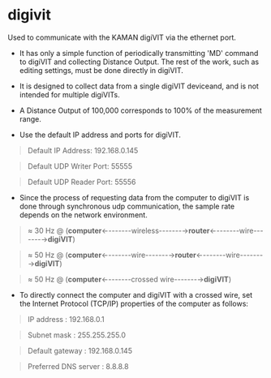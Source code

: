 # digivit

Used to communicate with the KAMAN digiVIT via the ethernet port.

- It has only a simple function of periodically transmitting 'MD' command to digiVIT and collecting Distance Output. The rest of the work, such as editing settings, must be done directly in digiVIT.

- It is designed to collect data from a single digiVIT deviceand, and is not intended for multiple digiVITs. 

- A Distance Output of 100,000 corresponds to 100% of the measurement range.
- Use the default IP address and ports for digiVIT.

> Default IP Address: 192.168.0.145

> Default UDP Writer Port: 55555

> Default UDP Reader Port: 55556

- Since the process of requesting data from the computer to digiVIT is done through synchronous udp communication, the sample rate depends on the network environment.

> ≈ 30 Hz  @  (**computer**←-------wireless-------→**router**←-------wire-------→**digiVIT**)

> ≈ 50 Hz  @  (**computer**←-------wire-------→**router**←-------wire-------→**digiVIT**)

> ≈ 50 Hz  @  (**computer**←-------crossed wire-------→**digiVIT**)

- To directly connect the computer and digiVIT with a crossed wire, set the Internet Protocol (TCP/IP) properties of the computer as follows:

> IP address : 192.168.0.1

> Subnet mask : 255.255.255.0

> Default gateway : 192.168.0.145

> Preferred DNS server : 8.8.8.8
